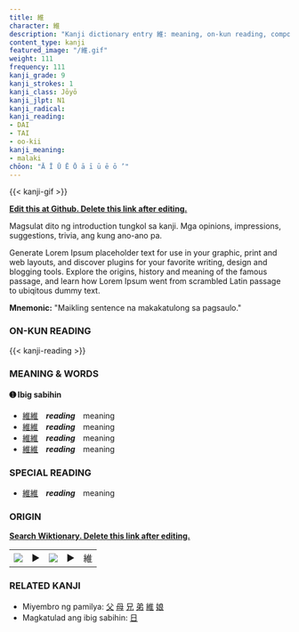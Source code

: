 ```yaml
---
title: 維
character: 維
description: "Kanji dictionary entry 維: meaning, on-kun reading, compounds, origin, related kanji"
content_type: kanji
featured_image: "/維.gif"
weight: 111
frequency: 111
kanji_grade: 9
kanji_strokes: 1
kanji_class: Jōyō
kanji_jlpt: N1
kanji_radical: 
kanji_reading: 
- DAI
- TAI
- oo-kii
kanji_meaning:
- malaki
chōon: "Ā Ī Ū Ē Ō ā ī ū ē ō ’"
---
```

[//]: # (Don't edit the line below. Kanji animated GIF code is automatically generated.)
{{< kanji-gif >}}

[//]: # (Edit below this line.)

**[Edit this at Github. Delete this link after editing.](https://github.com/tim0g/tim/tree/main/content/kanji/維/index.md)**

Magsulat dito ng introduction tungkol sa kanji. Mga opinions, impressions, suggestions, trivia, ang kung ano-ano pa.

Generate Lorem Ipsum placeholder text for use in your graphic, print and web layouts, and discover plugins for your favorite writing, design and blogging tools. Explore the origins, history and meaning of the famous passage, and learn how Lorem Ipsum went from scrambled Latin passage to ubiqitous dummy text.
 
**Mnemonic:** "Maikling sentence na makakatulong sa pagsaulo."

### ON-KUN READING

[//]: # (Don't edit the line below. ON-KUN READING code is automatically generated.)
{{< kanji-reading >}}

### MEANING & WORDS

#### ➊ **Ibig sabihin**
  - [維](../維)[維](../維)　***reading***　meaning
  - [維](../維)[維](../維)　***reading***　meaning
  - [維](../維)[維](../維)　***reading***　meaning
  - [維](../維)[維](../維)　***reading***　meaning

### SPECIAL READING
  - [維](../維)[維](../維)　***reading***　meaning

### ORIGIN

**[Search Wiktionary. Delete this link after editing.](https://wiktionary.org/wiki/維)**
<table class="kanji-table"><tr><td>
<img src="60px-維-bronze.svg.png">
</td><td>▶</td><td>
<img src="60px-維-oracle.svg.png">
</td><td>▶</td>
<td class="kanji-origin">維</td>
</tr></table>

### RELATED KANJI
- Miyembro ng pamilya: [父](../父) [母](../母) [兄](../兄) [弟](../弟) [維](../維) [娘](../娘)
- Magkatulad ang ibig sabihin: [日](../日)
